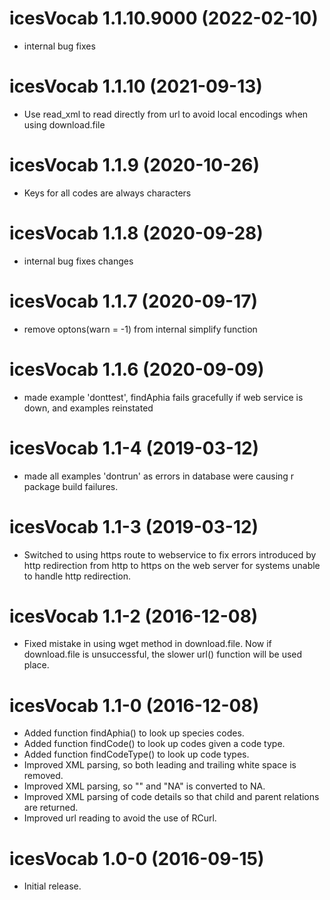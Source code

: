 <!-- NEWS.md is maintained by https://cynkra.github.io/fledge, do not edit -->

# icesVocab 1.1.10.9000 (2022-02-10)

* internal bug fixes


# icesVocab 1.1.10 (2021-09-13)
* Use read_xml to read directly from url to avoid local encodings when using download.file

# icesVocab 1.1.9 (2020-10-26)
* Keys for all codes are always characters

# icesVocab 1.1.8 (2020-09-28)
* internal bug fixes changes

# icesVocab 1.1.7 (2020-09-17)
* remove optons(warn = -1) from internal simplify function

# icesVocab 1.1.6 (2020-09-09)
* made example 'donttest', findAphia fails gracefully if web service
  is down, and examples reinstated

# icesVocab 1.1-4 (2019-03-12)
* made all examples 'dontrun' as errors in database were causing r
  package build failures.

# icesVocab 1.1-3 (2019-03-12)
* Switched to using https route to webservice to fix errors introduced by http
  redirection from http to https on the web server for systems unable to handle
  http redirection.

# icesVocab 1.1-2 (2016-12-08)
* Fixed mistake in using wget method in download.file.  Now if
  download.file is unsuccessful, the slower url() function will be
  used place.

# icesVocab 1.1-0 (2016-12-08)
* Added function findAphia() to look up species codes.
* Added function findCode() to look up codes given a code type.
* Added function findCodeType() to look up code types.
* Improved XML parsing, so both leading and trailing white space is removed.
* Improved XML parsing, so "" and "NA" is converted to NA.
* Improved XML parsing of code details so that child and parent
  relations are returned.
* Improved url reading to avoid the use of RCurl.


# icesVocab 1.0-0 (2016-09-15)
* Initial release.
